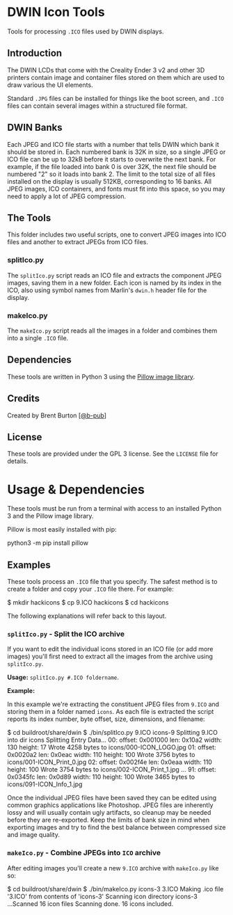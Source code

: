 # DWIN Icon Tools

Tools for processing `.ICO` files used by DWIN displays.

## Introduction

The DWIN LCDs that come with the Creality Ender 3 v2 and other 3D printers contain image and container files stored on them which are used to draw various the UI elements.

Standard `.JPG` files can be installed for things like the boot screen, and `.ICO` files can contain several images within a structured file format.

## DWIN Banks

Each JPEG and ICO file starts with a number that tells DWIN which bank it should be stored in. Each numbered bank is 32K in size, so a single JPEG or ICO file can be up to 32kB before it starts to overwrite the next bank. For example, if the file loaded into bank 0 is over 32K, the next file should be numbered "2" so it loads into bank 2. The limit to the total size of all files installed on the display is usually 512KB, corresponding to 16 banks. All JPEG images, ICO containers, and fonts must fit into this space, so you may need to apply a lot of JPEG compression.

## The Tools

This folder includes two useful scripts, one to convert JPEG images into ICO files and another to extract JPEGs from ICO files.

### splitIco.py

The `splitIco.py` script reads an ICO file and extracts the component JPEG images, saving them in a new folder. Each icon is named by its index in the ICO, also using symbol names from Marlin's `dwin.h` header file for the display.

### makeIco.py

The `makeIco.py` script reads all the images in a folder and combines them into a single `.ICO` file.

## Dependencies

These tools are written in Python 3 using the [Pillow image library](https://pillow.readthedocs.io/en/latest/index.html).

## Credits

Created by Brent Burton [[@b-pub](https://github.com/b-pub)]

## License

These tools are provided under the GPL 3 license. See the `LICENSE` file for details.

# Usage & Dependencies

These tools must be run from a terminal with access to an installed Python 3 and the Pillow image library.

Pillow is most easily installed with pip:

  python3 -m pip install pillow

## Examples

These tools process an `.ICO` file that you specify. The safest method is to create a folder and copy your `.ICO` file there. For example:

  $ mkdir hackicons
  $ cp 9.ICO hackicons
  $ cd hackicons

The following explanations will refer back to this layout.

### `splitIco.py` - Split the ICO archive

If you want to edit the individual icons stored in an ICO file (or add more images) you'll first need to extract all the images from the archive using `splitIco.py`.

**Usage:** `splitIco.py #.ICO foldername`.

**Example:**

In this example we're extracting the constituent JPEG files from `9.ICO` and storing them in a folder named `icons`. As each file is extracted the script reports its index number, byte offset, size, dimensions, and filename:

  $ cd buildroot/share/dwin
  $ ./bin/splitIco.py 9.ICO icons-9
    Splitting 9.ICO into dir icons
    Splitting Entry Data...
    00: offset: 0x001000 len: 0x10a2 width: 130 height: 17
     Wrote 4258 bytes to icons/000-ICON_LOGO.jpg
    01: offset: 0x0020a2 len: 0x0eac width: 110 height: 100
    Wrote 3756 bytes to icons/001-ICON_Print_0.jpg
    02: offset: 0x002f4e len: 0x0eaa width: 110 height: 100
    Wrote 3754 bytes to icons/002-ICON_Print_1.jpg
    ...
    91: offset: 0x0345fc len: 0x0d89 width: 110 height: 100
    Wrote 3465 bytes to icons/091-ICON_Info_1.jpg

Once the individual JPEG files have been saved they can be edited using common graphics applications like Photoshop. JPEG files are inherently lossy and will usually contain ugly artifacts, so cleanup may be needed before they are re-exported. Keep the limits of bank size in mind when exporting images and try to find the best balance between compressed size and image quality.

### `makeIco.py` - Combine JPEGs into `ICO` archive

After editing images you'll create a new `9.ICO` archive with `makeIco.py` like so:

  $ cd buildroot/share/dwin
  $ ./bin/makeIco.py icons-3 3.ICO
    Making .ico file '3.ICO' from contents of 'icons-3'
    Scanning icon directory icons-3
    ...Scanned 16 icon files
    Scanning done. 16 icons included.
